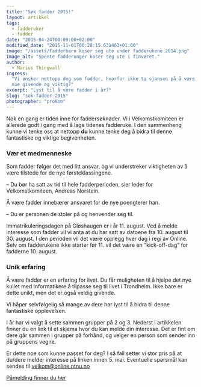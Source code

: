 ```yaml
---
title: "Søk fadder 2015!"
layout: artikkel
tags:
  - fadderuker
  - fadder
date: "2015-04-24T00:00:00+02:00"
modified_date: "2015-11-01T06:28:15.631463+01:00"
image: "/assets/Fadderbarn koser seg ute under fadderukene 2014.png"
image_alt: "Spente fadderunger koser seg ute i finværet."
author:
  - Marius Thingwall
ingress:
  "Vi ønsker nettopp deg som fadder, hvorfor ikke ta sjansen på å være en del av
  noe givende og viktig?"
excerpt: "Lyst til å være fadder i år?"
slug: "sok-fadder-2015"
photographer: "proKom"
---
```


Nok en gang er tiden inne for faddersøknader. Vi i Velkomstkomiteen er allerede
godt i gang med å lage tidenes fadderuke. I den sammenheng kunne vi tenke oss at
nettopp **du** kunne tenke deg å bidra til denne fantastiske og viktige
begivenheten.

### Vær et medmenneske

Som fadder følger det med litt ansvar, og vi understreker viktigheten av å være
tilstede for de nye førsteklassingene.

– Du bør ha satt av tid til hele fadderperioden, sier leder for
Velkomstkomiteen, Andreas Norstein.

Å være fadder innebærer ansvaret for de nye poengterer han.

– Du er personen de stoler på og henvender seg til.

Immatrikuleringsdagen på Gløshaugen er i år 11. august. Ved å melde interesse
som fadder vil vi anta at du har satt av datoene fra 10. august til 30. august.
I den perioden vil det være opplegg hver dag i regi av Online. Selv om
fadderukene ikke starter før 11. vil det være en “kick-off-dag” for fadderne 10.
august.

### Unik erfaring

Å være fadder er en erfaring for livet. Du får muligheten til å hjelpe det nye
kullet med informatikere å tilpasse seg til livet i Trondheim. Ikke bare er
dette unikt, men det er også veldig givende.

Vi håper selvfølgelig så mange av dere har lyst til å bidra til denne
fantastiske opplevelsen.

I år har vi valgt å sette sammen grupper på 2 og 3. Nederst i artikkelen finner
du en link til et skjema hvor du kan melde din interesse. Det er fint om dere
går sammen i grupper på forhånd, og velger en person som sender inn på gruppens
vegne.

Er dette noe som kunne passet for deg? I så fall setter vi stor pris på at
du/dere melder interesse på linken innen 5. mai. Eventuelle spørsmål kan sendes
til velkom@online.ntnu.no

[Påmelding finner du her](https://docs.google.com/forms/d/1pk5ASlwTpTKET-iqQJ74CuXlfXKm5Agvsf76GZ3aSUc/viewform?usp=send_form)
